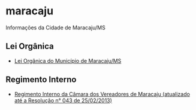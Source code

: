 # maracaju
Informações da Cidade de Maracaju/MS

## Lei Orgânica


* [Lei Orgânica do Município de Maracaju/MS](https://github.com/jhoonb/maracaju/blob/master/lei-organica/lei.md)

## Regimento Interno

* [Regimento Interno da Câmara dos Vereadores de Maracaju (atualizado até a Resolução n° 043 de 25/02/2013)](google.com)